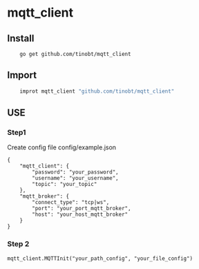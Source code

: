# mqtt_client

## Install
```
    go get github.com/tinobt/mqtt_client
```

## Import
```go
    improt mqtt_client "github.com/tinobt/mqtt_client"
```

## USE

### Step1
Create config file config/example.json

```
{
    "mqtt_client": {
        "password": "your_password",
        "username": "your_username",
        "topic": "your_topic"
    },
    "mqtt_broker": {
        "connect_type": "tcp|ws",
        "port": "your_port_mqtt_broker",
        "host": "your_host_mqtt_broker"
    }
}

```
### Step 2
```
mqtt_client.MQTTInit("your_path_config", "your_file_config")
```
